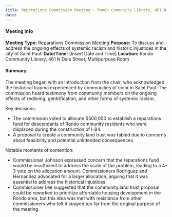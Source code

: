 ```yaml
---
title: Reparations Commission Meeting - Rondo Community Library, 461 N Dale Street, Multipurpose Room
date: 
---
```

#### Meeting Info
**Meeting Type:** Reparations Commission Meeting
**Purpose:** To discuss and address the ongoing effects of systemic racism and historic injustices in the city of Saint Paul.
**Date/Time:** [Insert Date and Time]
**Location:** Rondo Community Library, 461 N Dale Street, Multipurpose Room

#### Summary
The meeting began with an introduction from the chair, who acknowledged the historical trauma experienced by communities of color in Saint Paul. The commission heard testimony from community members on the ongoing effects of redlining, gentrification, and other forms of systemic racism.

Key decisions:

* The commission voted to allocate $500,000 to establish a reparations fund for descendants of Rondo community residents who were displaced during the construction of I-94.
* A proposal to create a community land trust was tabled due to concerns about feasibility and potential unintended consequences.

Notable moments of contention:
* Commissioner Johnson expressed concern that the reparations fund would be insufficient to address the scale of the problem, leading to a 4-3 vote on the allocation amount. Commissioners Rodriguez and Hernandez advocated for a larger allocation, arguing that it was essential to address the historical injustices.
* Commissioner Lee suggested that the community land trust proposal could be reworked to prioritize affordable housing development in the Rondo area, but this idea was met with resistance from other commissioners who felt it strayed too far from the original purpose of the meeting.


